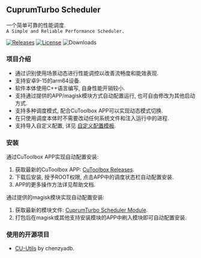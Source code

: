 ## CuprumTurbo Scheduler
一个简单可靠的性能调度.  
`A Simple and Reliable Performance Scheduler.`  
  
[![Releases](https://img.shields.io/github/v/release/chenzyadb/CuprumTurbo-Scheduler?label=Release&logo=github)](https://github.com/chenzyadb/CuprumTurbo-Scheduler/releases/latest) [![License](https://img.shields.io/github/license/chenzyadb/CuprumTurbo-Scheduler?logo=bsd)](/LICENSE) ![Downloads](https://img.shields.io/github/downloads/chenzyadb/CuprumTurbo-Scheduler/total)
### 项目介绍  
- 通过识别使用场景动态进行性能调控以改善流畅度和能效表现.  
- 支持安卓9-15的arm64设备.  
- 软件本体使用C++语言编写, 自身性能开销较小.  
- 支持通过提供的APP/magisk模块方式自动配置运行, 也可自由修改为其他启动方式.  
- 支持多种调度模式, 配合CuToolbox APP可以实现动态模式切换.  
- 在只使用调度本体时不需要改动任何系统文件和注入运行中的进程.  
- 支持导入自定义配置, 详见 [自定义配置模板](https://github.com/chenzyadb/CuprumTurbo-Scheduler/tree/main/template).  
### 安装  
通过CuToolbox APP实现自动配置安装:  
1. 获取最新的CuToolbox APP: [CuToolbox Releases](https://github.com/chenzyadb/CuprumTurbo-Scheduler/releases).  
2. 下载后安装, 授予ROOT权限, 点击APP中的调度状态栏自动配置安装.  
3. APP的更多操作方法详见帮助文档.  

通过提供的magisk模块实现自动配置安装:
1. 获取最新的模块文件: [CuprumTurbo Scheduler Module](https://github.com/chenzyadb/CuprumTurbo-Scheduler/tree/main/magisk).  
2. 打包后在magisk或其他支持安装模块的APP中刷入模块即可自动配置安装.  
### 使用的开源项目  
- [CU-Utils](https://github.com/chenzyadb/CU-Utils) by chenzyadb.  
